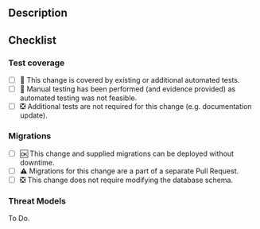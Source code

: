 ## Description

<!-- Why is this change required? What problem does it solve? -->
<!-- If it is related to an open Notion ticket, please link to it here. -->

## Checklist

<!--- Put an `x` in all the boxes that apply. -->

### Test coverage

- [ ] 🤖 This change is covered by existing or additional automated tests.
- [ ] 🤹 Manual testing has been performed (and evidence provided) as automated testing was not feasible.
- [ ] ❎ Additional tests are not required for this change (e.g. documentation update).

### Migrations

- [ ] 🆗 This change and supplied migrations can be deployed without downtime.
- [ ] ⚠️ Migrations for this change are a part of a separate Pull Request. <!--- link to Pull Request -->
- [ ] ❎ This change does not require modifying the database schema.

### Threat Models

To Do.
